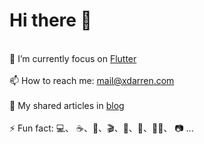 # Hi there 👋

<br>🔭  I’m currently focus on [Flutter](https://flutter.dev)
<br><br>📫  How to reach me: mail@xdarren.com
<br><br>📑  My shared articles in [blog](https://blog.xdarren.com)
<br><br>⚡  Fun fact: 💻、 ☕️、🏸、🎬、🚴、🎵、🧗‍♂️、 📷 ...
